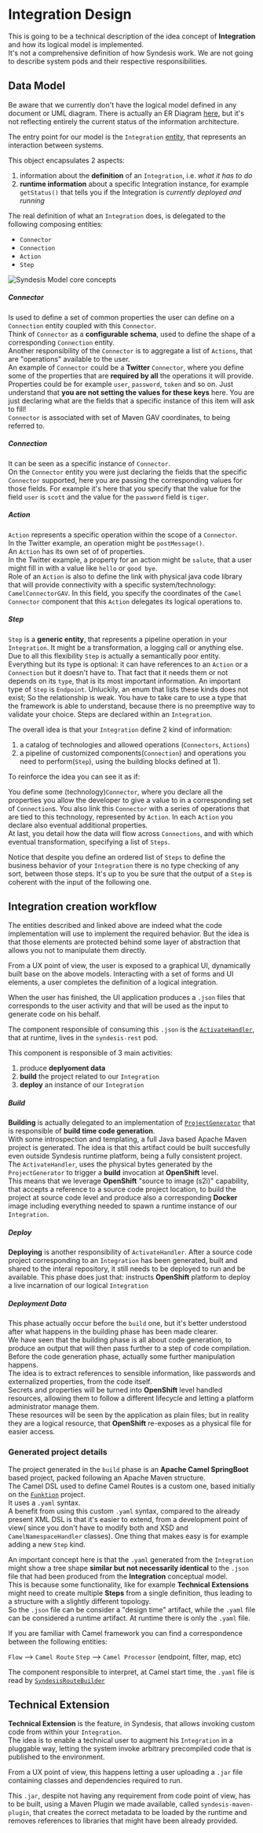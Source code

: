 # Integration Design

This is going to be a technical description of the idea concept of **Integration** and how its logical model is implemented.  
It's not a comprehensive definition of how Syndesis work. We are not going to describe system pods and their respective responsibilities.

## Data Model

Be aware that we currently don't have the logical model defined in any document or UML diagram. There is actually an ER Diagram [here](https://github.com/syndesisio/syndesis-rest/blob/master/docs/design/ui-domain-object-map.adoc), but it's not reflecting entirely the current status of the information architecture.

The entry point for our model is the `Integration` [entity](https://github.com/syndesisio/syndesis/blob/master/rest/model/src/main/java/io/syndesis/model/integration/Integration.java), that represents an interaction between systems.

This object encapsulates 2 aspects:
1. information about the **definition** of an `Integration`, i.e. *what it has to do*
2. **runtime information** about a specific Integration instance, for example `getStatus()` that tells you if the Integration is *currently deployed and running*

The real definition of what an `Integration` does, is delegated to the following composing entities:

- `Connector`
- `Connection`
- `Action`
- `Step`

![Syndesis Model core concepts](img/syndesisModel-coreConcepts.svg)

##### Connector
Is used to define a set of common properties the user can define on a `Connection` entity coupled with this `Connector`.  
Think of `Connector` as a **configurable schema**, used to define the shape of a corresponding `Connection` entity.  
Another responsibility of the `Connector` is to aggregate a list of `Actions`, that are "operations" available to the user.  
An example of `Connector` could be a **Twitter** `Connector`, where you define some of the properties that are **required by all** the operations it will provide.  
Properties could be for example `user`, `password`, `token` and so on. Just understand that **you are not setting the values for these keys** here. You are just declaring what are the fields that a specific instance of this item will ask to fill!  
`Connector` is associated with set of Maven GAV coordinates, to being referred to.

##### Connection
It can be seen as a specific instance of `Connector`.  
On the `Connector` entity you were just declaring the fields that the specific `Connector` supported, here you are passing the corresponding values for those fields.
For example it's here that you specify that the value for the field `user` is `scott` and the value for the `password` field is `tiger`.

##### Action
`Action` represents a specific operation within the scope of a `Connector`.  
In the Twitter example, an operation might be `postMessage()`.  
An `Action` has its own set of of properties.  
In the Twitter example, a property for an action might be `salute`, that a user might fill in with a value like `hello` or `good bye`.    
Role of an `Action` is also to define the link with physical java code library that will provide connectivity with a specific system/technology:  
`CamelConnectorGAV`. In this field, you specify the coordinates of the `Camel Connector` component that this `Action` delegates its logical operations to.


##### Step
`Step` is a **generic entity**, that represents a pipeline operation in your `Integration`. It might be a transformation, a logging call or anything else.
Due to all this flexibility `Step` is actually a semantically poor entity. Everything but its type is optional: it can have references to an `Action` or a `Connection` but it doesn't have to. That fact that it needs them or not depends on its `type`, that is its most important information.
An important type of `Step` is `Endpoint`. Unluckily, an enum that lists these kinds does not exist; So the relationship is weak. You have to take care to use a type that the framework is able to understand, because there is no preemptive way to validate your choice.
Steps are declared within an `Integration`.


The overall idea is that your `Integration` define 2 kind of information:
1. a catalog of technologies and allowed operations (`Connectors`,  `Actions`)
2. a pipeline of customized components(`Connection`) and operations you need to perform(`Step`), using the building blocks defined at 1).

To reinforce the idea you can see it as if:

You define some (technology)`Connector`, where you declare all the properties you allow the developer to give a value to in a corresponding set of `Connection`s. You also link this `Connector` with a series of operations that are tied to this technology, represented by `Action`. In each `Action` you declare also eventual additional properties.  
At last, you detail how the data will flow across `Connections`, and with which eventual transformation, specifying a list of `Steps`.

Notice that despite you define an ordered list of `Steps` to define the business behavior of your `Integration` there is no type checking of any sort, between those steps. It's up to you be sure that the output of a `Step` is coherent with the input of the following one.


## Integration creation workflow

The entities described and linked above are indeed what the code implementation will use to implement the required behavior. But the idea is that those elements are protected behind some layer of abstraction that allows you not to manipulate them directly.

From a UX point of view, the user is exposed to a graphical UI, dynamically built base on the above models.
Interacting with a set of forms and UI elements, a user completes the definition of a logical integration.

When the user has finished, the UI application produces a `.json` files that corresponds to the user activity and that will be used as the input to generate code on his behalf.

The component responsible of consuming this `.json` is the [`ActivateHandler`](https://github.com/syndesisio/syndesis/blob/master/rest/controllers/src/main/java/io/syndesis/controllers/integration/online/ActivateHandler.java), that at runtime, lives in the `syndesis-rest` pod.  

This component is responsible of 3 main activities:  
1. produce **deplyoment data**
1. **build** the project related to our `Integration`
1. **deploy** an instance of our `Integration`



##### Build
**Building** is actually delegated to an implementation of [`ProjectGenerator`](https://github.com/syndesisio/syndesis/blob/master/rest/project-generator/src/main/java/io/syndesis/project/converter/DefaultProjectGenerator.java) that is responsible of **build time code generation**.  
With some introspection and templating, a full Java based Apache Maven project is generated. The idea is that this artifact could be built succesfully even outside Syndesis runtime platform, being a fully consistent project.  
The `ActivateHandler`, uses the physical bytes generated by the `ProjectGenerator` to trigger a **build** invocation at **OpenShift** level.  
This means that we leverage **OpenShift** "source to image (s2i)" capability, that accepts a reference to a source code project location, to build the project at source code level and produce also a corresponding **Docker** image including everything needed to spawn a runtime instance of our `Integration`.

##### Deploy
**Deploying** is another responsibility of `ActivateHandler`. After a source code project corresponding to an `Integration` has been generated, built and shared to the interal repository, it still needs to be deployed to run and be available.
This phase does just that: instructs **OpenShift** platform to deploy a live incarnation of our logical `Integration`


##### Deployment Data
This phase actually occur before the `build` one, but it's better understood after what happens in the building phase has been made clearer.  
We have seen that the building phase is all about code generation, to produce an output that will then pass further to a step of code compilation.  
Before the code generation phase, actually some further manipulation happens.  
The idea is to extract references to sensible information, like passwords and externalized properties, from the code itself.  
Secrets and properties will be turned into **OpenShift** level handled resources, allowing them to follow a different lifecycle and letting a platform administrator manage them.  
These resources will be seen by the application as plain files; but in reality they are a logical resource, that **OpenShift** re-exposes as a physical file for easier access.


### Generated project details
The project generated in the `build` phase is an **Apache Camel SpringBoot** based project, packed following an Apache Maven structure.  
The Camel DSL used to define Camel Routes is a custom one, based initially on the [`Funktion`](https://github.com/funktionio/funktion) project.  
It uses a `.yaml` syntax.  
A benefit from using this custom `.yaml` syntax, compared to the already present XML DSL is that it's easier to extend, from a development point of view( since you don't have to modify both and XSD and `CamelNamespaceHandler` classes). One thing that makes easy is for example adding a new `Step` kind.

An important concept here is that the `.yaml` generated from the `Integration` might show a tree shape **similar but not necessarily identical** to the `.json` file that had been produced from the **Integration** conceptual model.  
This is because some functionality, like for example **Technical Extensions** might need to create multiple **Steps** from a single definition, thus leading to a structure with a slightly different topology.  
So the `.json` file can be consider a "design time" artifact, while the `.yaml` file can be considered a runtime artifact. At runtime there is only the `.yaml` file.

If you are familiar with Camel framework you can find a correspondence between the following entities:

`Flow` --> `Camel Route`
`Step` --> `Camel Processor` (endpoint, filter, map, etc)

The component responsible to interpret, at Camel start time, the `.yaml` file is read by [`SyndesisRouteBuilder`](https://github.com/syndesisio/syndesis/blob/master/runtime/runtime/src/main/java/io/syndesis/integration/runtime/SyndesisRouteBuilder.java)


## Technical Extension

**Technical Extension** is the feature, in Syndesis, that allows invoking custom code from within your `Integration`.  
The idea is to enable a technical user to augment his `Integration` in a pluggable way, letting the system invoke arbitrary precompiled code that is published to the environment.

From a UX point of view, this happens letting a user uploading a `.jar` file containing classes and dependencies required to run.

This `.jar`, despite not having any requirement from code point of view, has to be built, using a Maven Plugin we made available, called `syndesis-maven-plugin`, that creates the correct metadata to be loaded by the runtime and removes references to libraries that might have been already provided.
